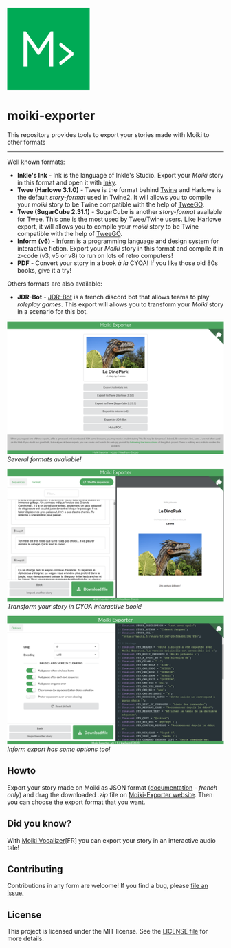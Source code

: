 ![](https://raw.githubusercontent.com/kaelhem/moiki-exporter/website/public/android-chrome-192x192.png)

# moiki-exporter
This repository provides tools to export your stories made with Moiki to other formats

---

Well known formats:

+ **Inkle's Ink** - Ink is the language of Inkle's Studio. Export your _Moiki_ story in this format and open it with [Inky](https://www.inklestudios.com/ink/).
+ **Twee (Harlowe 3.1.0)** - Twee is the format behind [Twine](https://twinery.org/) and Harlowe is the default _story-format_ used in Twine2. It will allows you to compile your _moiki_ story to be Twine compatible with the help of [TweeGO](https://www.motoslave.net/tweego/).
+ **Twee (SugarCube 2.31.1)** - SugarCube is another _story-format_ available for Twee. This one is the most used by Twee/Twine users. Like Harlowe export, it will allows you to compile your _moiki_ story to be Twine compatible with the help of [TweeGO](https://www.motoslave.net/tweego/).
+ **Inform (v6)** - [Inform](http://ifwiki.org/index.php/Inform_6) is a programming language and design system for interactive fiction. Export your _Moiki_ story in this format and compile it in z-code (v3, v5 or v8) to run on lots of retro computers!
+ **PDF** - Convert your story in a book _à la_ CYOA! If you like those old 80s books, give it a try!

Others formats are also available:
+ **JDR-Bot** - [JDR-Bot](https://github.com/Cyril-Fiesta/jdr-bot) is a french discord bot that allows teams to play _roleplay games_. This export will allows you to transform your _Moiki_ story in a scenario for this bot.

![](https://raw.githubusercontent.com/kaelhem/moiki-exporter/website/public/screenshots/export-home.png)
_Several formats available!_

![](https://raw.githubusercontent.com/kaelhem/moiki-exporter/website/public/screenshots/export-pdf.png)
_Transform your story in CYOA interactive book!_

![](https://raw.githubusercontent.com/kaelhem/moiki-exporter/website/public/screenshots/export-inform.png)
_Inform export has some options too!_

## Howto

Export your story made on Moiki as JSON format ([documentation](https://moiki.fr/documentation/export) - *french only*) and drag the downloaded _.zip_ file on [Moiki-Exporter website](https://moiki-exporter.netlify.app/). Then you can choose the export format that you want.

## Did you know?

With [Moiki Vocalizer](https://github.com/kaelhem/moiki-vocalizer/blob/master/README.md)[FR] you can export your story in an interactive audio tale!

## Contributing

Contributions in any form are welcome! If you find a bug, please [file an issue.](https://github.com/kaelhem/moiki-exporter/issues)

## License

This project is licensed under the MIT license. See the [LICENSE file](./LICENSE) for more details.
